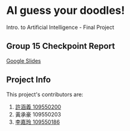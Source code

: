 # AI guess your doodles!
Intro. to Artificial Intelligence - Final Project

## Group 15 Checkpoint Report
[Google Slides](https://docs.google.com/presentation/d/1OdeDSq59zHSmuizAn50ggTbCysJd9WehvlzU8WDX9pk/edit#slide=id.gc6f80d1ff_0_0)

## Project Info
This project's contributors are:
1. [許涵義 109550200](https://github.com/NicoA07)
2. 黃承豪 109550203
3. [李嘉玲 109550186](https://github.com/cindyyv)
